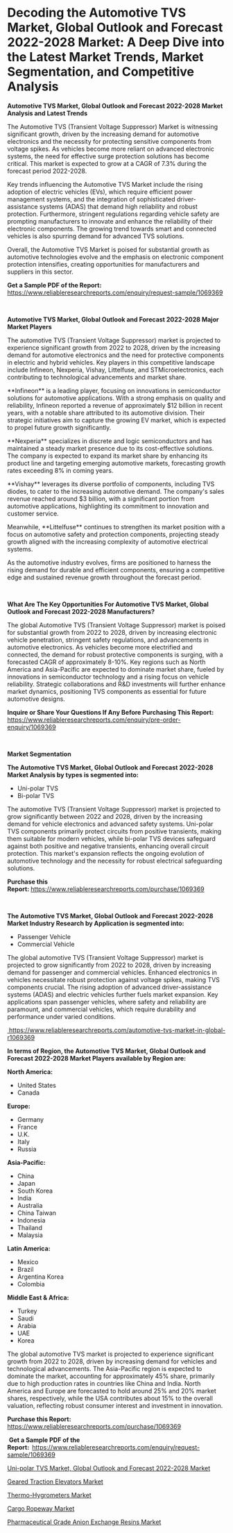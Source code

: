 <p><h1>Decoding the Automotive TVS Market, Global Outlook and Forecast 2022-2028 Market: A Deep Dive into the Latest Market Trends, Market Segmentation, and Competitive Analysis</h1></p><p><strong>Automotive TVS Market, Global Outlook and Forecast 2022-2028 Market Analysis and Latest Trends</strong></p>
<p><p>The Automotive TVS (Transient Voltage Suppressor) Market is witnessing significant growth, driven by the increasing demand for automotive electronics and the necessity for protecting sensitive components from voltage spikes. As vehicles become more reliant on advanced electronic systems, the need for effective surge protection solutions has become critical. This market is expected to grow at a CAGR of 7.3% during the forecast period 2022-2028. </p><p>Key trends influencing the Automotive TVS Market include the rising adoption of electric vehicles (EVs), which require efficient power management systems, and the integration of sophisticated driver-assistance systems (ADAS) that demand high reliability and robust protection. Furthermore, stringent regulations regarding vehicle safety are prompting manufacturers to innovate and enhance the reliability of their electronic components. The growing trend towards smart and connected vehicles is also spurring demand for advanced TVS solutions. </p><p>Overall, the Automotive TVS Market is poised for substantial growth as automotive technologies evolve and the emphasis on electronic component protection intensifies, creating opportunities for manufacturers and suppliers in this sector.</p></p>
<p><strong>Get a Sample PDF of the Report:&nbsp;</strong> <a href="https://www.reliableresearchreports.com/enquiry/request-sample/1069369">https://www.reliableresearchreports.com/enquiry/request-sample/1069369</a></p>
<p>&nbsp;</p>
<p><strong>Automotive TVS Market, Global Outlook and Forecast 2022-2028 Major Market Players</strong></p>
<p><p>The automotive TVS (Transient Voltage Suppressor) market is projected to experience significant growth from 2022 to 2028, driven by the increasing demand for automotive electronics and the need for protective components in electric and hybrid vehicles. Key players in this competitive landscape include Infineon, Nexperia, Vishay, Littelfuse, and STMicroelectronics, each contributing to technological advancements and market share.</p><p>**Infineon** is a leading player, focusing on innovations in semiconductor solutions for automotive applications. With a strong emphasis on quality and reliability, Infineon reported a revenue of approximately $12 billion in recent years, with a notable share attributed to its automotive division. Their strategic initiatives aim to capture the growing EV market, which is expected to propel future growth significantly.</p><p>**Nexperia** specializes in discrete and logic semiconductors and has maintained a steady market presence due to its cost-effective solutions. The company is expected to expand its market share by enhancing its product line and targeting emerging automotive markets, forecasting growth rates exceeding 8% in coming years.</p><p>**Vishay** leverages its diverse portfolio of components, including TVS diodes, to cater to the increasing automotive demand. The company's sales revenue reached around $3 billion, with a significant portion from automotive applications, highlighting its commitment to innovation and customer service.</p><p>Meanwhile, **Littelfuse** continues to strengthen its market position with a focus on automotive safety and protection components, projecting steady growth aligned with the increasing complexity of automotive electrical systems.</p><p>As the automotive industry evolves, firms are positioned to harness the rising demand for durable and efficient components, ensuring a competitive edge and sustained revenue growth throughout the forecast period.</p></p>
<p>&nbsp;</p>
<p><strong>What Are The Key Opportunities For Automotive TVS Market, Global Outlook and Forecast 2022-2028 Manufacturers?</strong></p>
<p><p>The global Automotive TVS (Transient Voltage Suppressor) market is poised for substantial growth from 2022 to 2028, driven by increasing electronic vehicle penetration, stringent safety regulations, and advancements in automotive electronics. As vehicles become more electrified and connected, the demand for robust protective components is surging, with a forecasted CAGR of approximately 8-10%. Key regions such as North America and Asia-Pacific are expected to dominate market share, fueled by innovations in semiconductor technology and a rising focus on vehicle reliability. Strategic collaborations and R&D investments will further enhance market dynamics, positioning TVS components as essential for future automotive designs.</p></p>
<p><strong>Inquire or Share Your Questions If Any Before Purchasing This Report:</strong> <a href="https://www.reliableresearchreports.com/enquiry/pre-order-enquiry/1069369">https://www.reliableresearchreports.com/enquiry/pre-order-enquiry/1069369</a></p>
<p>&nbsp;</p>
<p><strong>Market Segmentation</strong></p>
<p><strong>The Automotive TVS Market, Global Outlook and Forecast 2022-2028 Market Analysis by types is segmented into:</strong></p>
<p><ul><li>Uni-polar TVS</li><li>Bi-polar TVS</li></ul></p>
<p><p>The automotive TVS (Transient Voltage Suppressor) market is projected to grow significantly between 2022 and 2028, driven by the increasing demand for vehicle electronics and advanced safety systems. Uni-polar TVS components primarily protect circuits from positive transients, making them suitable for modern vehicles, while bi-polar TVS devices safeguard against both positive and negative transients, enhancing overall circuit protection. This market's expansion reflects the ongoing evolution of automotive technology and the necessity for robust electrical safeguarding solutions.</p></p>
<p><strong>Purchase this Report:&nbsp;</strong><a href="https://www.reliableresearchreports.com/purchase/1069369">https://www.reliableresearchreports.com/purchase/1069369</a></p>
<p>&nbsp;</p>
<p><strong>The Automotive TVS Market, Global Outlook and Forecast 2022-2028 Market Industry Research by Application is segmented into:</strong></p>
<p><ul><li>Passenger Vehicle</li><li>Commercial Vehicle</li></ul></p>
<p><p>The global automotive TVS (Transient Voltage Suppressor) market is projected to grow significantly from 2022 to 2028, driven by increasing demand for passenger and commercial vehicles. Enhanced electronics in vehicles necessitate robust protection against voltage spikes, making TVS components crucial. The rising adoption of advanced driver-assistance systems (ADAS) and electric vehicles further fuels market expansion. Key applications span passenger vehicles, where safety and reliability are paramount, and commercial vehicles, which require durability and performance under varied conditions.</p></p>
<p><a href="https://www.reliableresearchreports.com/automotive-tvs-market-in-global-r1069369">&nbsp;https://www.reliableresearchreports.com/automotive-tvs-market-in-global-r1069369</a></p>
<p><strong>In terms of Region, the Automotive TVS Market, Global Outlook and Forecast 2022-2028 Market Players available by Region are:</strong></p>
<p>
    <p> <strong> North America: </strong>
        <ul>
            <li>United States</li>
            <li>Canada</li>
        </ul>
        </p> 
    <p> <strong> Europe: </strong>
        <ul>
            <li>Germany</li>
            <li>France</li>
            <li>U.K.</li>
            <li>Italy</li>
            <li>Russia</li>
        </ul>
        </p> 
    <p> <strong> Asia-Pacific: </strong>
        <ul>
            <li>China</li>
            <li>Japan</li>
            <li>South Korea</li>
            <li>India</li>
            <li>Australia</li>
            <li>China Taiwan</li>
            <li>Indonesia</li>
            <li>Thailand</li>
            <li>Malaysia</li>
        </ul>
        </p> 
    <p> <strong> Latin America: </strong>
        <ul>
            <li>Mexico</li>
            <li>Brazil</li>
            <li>Argentina Korea</li>
            <li>Colombia</li>
        </ul>
        </p> 
    <p> <strong> Middle East & Africa: </strong>
        <ul>
            <li>Turkey</li>
            <li>Saudi</li>
            <li>Arabia</li>
            <li>UAE</li>
            <li>Korea</li>
        </ul>
    </p>
    </p>
<p><p>The global automotive TVS market is projected to experience significant growth from 2022 to 2028, driven by increasing demand for vehicles and technological advancements. The Asia-Pacific region is expected to dominate the market, accounting for approximately 45% share, primarily due to high production rates in countries like China and India. North America and Europe are forecasted to hold around 25% and 20% market shares, respectively, while the USA contributes about 15% to the overall valuation, reflecting robust consumer interest and investment in innovation.</p></p>
<p><strong>Purchase this Report: </strong><a href="https://www.reliableresearchreports.com/purchase/1069369">https://www.reliableresearchreports.com/purchase/1069369</a></p>
<p>&nbsp;<strong>Get a Sample PDF of the Report:&nbsp;&nbsp;</strong><a href="https://www.reliableresearchreports.com/enquiry/request-sample/1069369">https://www.reliableresearchreports.com/enquiry/request-sample/1069369</a></p>
<p><strong></strong></p>
<p><p><a href="https://github.com/julyju69/Market-Research-Report-List-5/blob/main/uni-polar-tvs-market-global-outlook-and-forecast-2022-2028-market.md">Uni-polar TVS Market, Global Outlook and Forecast 2022-2028 Market</a></p><p><a href="https://www.linkedin.com/pulse/geared-traction-elevators-market-essentials-key-players-demand-qwhpe?trackingId=XennqBhHSpCXRy8%2B3w5cVw%3D%3D">Geared Traction Elevators Market</a></p><p><a href="https://issuu.com/reportprime-2/docs/thermo-hygrometers-market-size-2030_2cc650f97a03e8">Thermo-Hygrometers Market</a></p><p><a href="https://www.linkedin.com/pulse/booming-cargo-ropeway-market-sector-analysis-growth-projections-evote?trackingId=KV96HctqSea37HalNelF9w%3D%3D">Cargo Ropeway Market</a></p><p><a href="https://medium.com/@liam.mcgrath5645/global-pharmaceutical-grade-anion-exchange-resins-market-trends-insights-into-growth-opportunities-bdae3360d1c0">Pharmaceutical Grade Anion Exchange Resins Market</a></p></p>